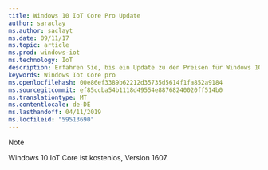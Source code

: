 ```yaml
---
title: Windows 10 IoT Core Pro Update
author: saraclay
ms.author: saclayt
ms.date: 09/11/17
ms.topic: article
ms.prod: windows-iot
ms.technology: IoT
description: Erfahren Sie, bis ein Update zu den Preisen für Windows 10 IoT Core Pro.
keywords: Windows Iot Core pro
ms.openlocfilehash: 00e86ef3389b62212d35735d5614f1fa852a9184
ms.sourcegitcommit: ef85ccba54b1118d49554e88768240020ff514b0
ms.translationtype: MT
ms.contentlocale: de-DE
ms.lasthandoff: 04/11/2019
ms.locfileid: "59513690"
---
```

> [!NOTE]
> Windows 10 IoT Core ist kostenlos, Version 1607.
